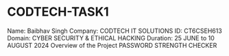 # CODTECH-TASK1
Name: Baibhav Singh
Company: CODTECH IT SOLUTIONS
ID: CT6CSEH613
Domain: CYBER SECURITY & ETHICAL HACKING
Duration: 25 JUNE to 10 AUGUST 2024
Overview of the Project 
PASSWORD STRENGTH CHECKER
